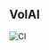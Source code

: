 ﻿## VolAI

![CI](https://github.com/HISA1230/volai-api-clean/actions/workflows/ci.yml/badge.svg)



